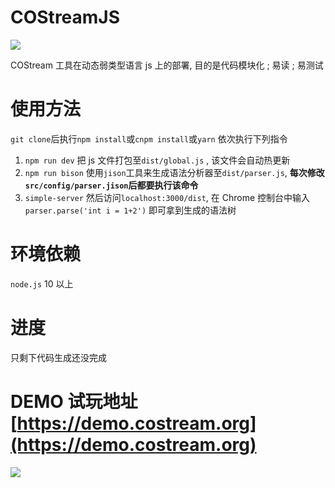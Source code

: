 # COStreamJS
![](https://travis-ci.org/DML308/COStreamJS.svg?branch=master)

COStream 工具在动态弱类型语言 js 上的部署, 目的是代码模块化 ; 易读 ; 易测试
# 使用方法
`git clone`后执行`npm install`或`cnpm install`或`yarn`
依次执行下列指令
1. `npm run dev` 把 js 文件打包至`dist/global.js` , 该文件会自动热更新
1. `npm run bison` 使用`jison`工具来生成语法分析器至`dist/parser.js`, **每次修改`src/config/parser.jison`后都要执行该命令**
1. `simple-server` 然后访问`localhost:3000/dist`, 在 Chrome 控制台中输入
`parser.parse('int i = 1+2')`
即可拿到生成的语法树

# 环境依赖
`node.js` 10 以上

# 进度
只剩下代码生成还没完成

# DEMO   试玩地址  [https://demo.costream.org](https://demo.costream.org)
![](https://i.loli.net/2019/06/14/5d035b1d14ce759801.gif)